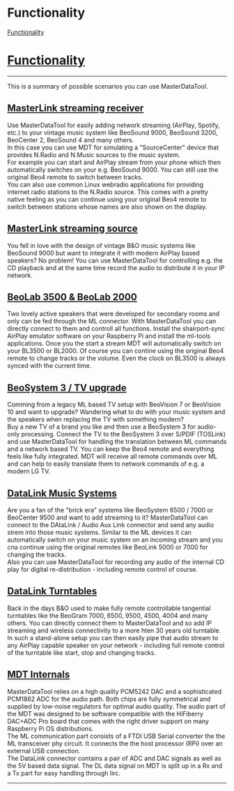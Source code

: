 # Functionality
[Functionality](https://masterdatatool.gitlab.io/documentation/#/functionality) 

# [Functionality](#/functionality?id=functionality)

* * *

This is a summary of possible scenarios you can use MasterDataTool.

## [MasterLink streaming receiver](#/functionality?id=masterlink-streaming-receiver)

Use MasterDataTool for easily adding network streaming (AirPlay, Spotify, etc.) to your vintage music system like BeoSound 9000, BeoSound 3200, BeoCenter 2, BeoSound 4 and many others.  
In this case you can use MDT for simulating a "SourceCenter" device that provides N.Radio and N.Music sources to the music system.  
For example you can start and AirPlay stream from your phone which then automatically switches on your e.g. BeoSound 9000. You can still use the original Beo4 remote to switch between tracks.  
You can also use common Linux webradio applications for providing internet radio stations to the N.Radio source. This comes with a pretty native feeling as you can continue using your original Beo4 remote to switch between stations whose names are also shown on the display.

## [MasterLink streaming source](#/functionality?id=masterlink-streaming-source)

You fell in love with the design of vintage B&O music systems like BeoSound 9000 but want to integrate it with modern AirPlay based speakers? No problem! You can use MasterDataTool for controlling e.g. the CD playback and at the same time record the audio to distribute it in your IP network.

## [BeoLab 3500 & BeoLab 2000](#/functionality?id=beolab-3500-amp-beolab-2000)

Two lovely active speakers that were developed for secondary rooms and only can be fed through the ML connector. With MasterDataTool you can directly connect to them and controll all functions. Install the shairport-sync AirPlay emulator software on your Raspberry Pi and install the ml-tools applications. Once you the start a stream MDT will automatically switch on your BL3500 or BL2000. Of course you can contine using the original Beo4 remote to change tracks or the volume. Even the clock on BL3500 is always synced with the current time.

## [BeoSystem 3 / TV upgrade](#/functionality?id=beosystem-3-tv-upgrade)

Comming from a legacy ML based TV setup with BeoVision 7 or BeoVision 10 and want to upgrade? Wandering what to do with your music system and the speakers when replacing the TV with something modern?  
Buy a new TV of a brand you like and then use a BeoSystem 3 for audio-only processing. Connect the TV to the BeoSystem 3 over S/PDIF (TOSLink) and use MasterDataTool for handling the translation between ML commands and a network based TV. You can keep the Beo4 remote and everything feels like fully integrated. MDT will receive all remote commands over ML and can help to easily translate them to network commands of e.g. a modern LG TV.

## [DataLink Music Systems](#/functionality?id=datalink-music-systems)

Are you a fan of the "brick era" systems like BeoSystem 6500 / 7000 or BeoCenter 9500 and want to add streaming to it? MasterDataTool can connect to the DAtaLink / Audio Aux Link connector and send any audio strem into those music systems. Similar to the ML devices it can automatically switch on your music system on an incoming stream and you cna continue using the original remotes like BeoLink 5000 or 7000 for changing the tracks.  
Also you can use MasterDataTool for recording any audio of the internal CD play for digital re-distribution - including remote control of course.

## [DataLink Turntables](#/functionality?id=datalink-turntables)

Back in the days B&O used to make fully remote controllable tangential turntables like the BeoGram 7000, 6500, 9500, 4500, 4004 and many others. You can directly connect them to MasterDataTool and so add IP streaming and wireless connectivity to a more hten 30 years old turntable. In such a stand-alone setup you can then easily pipe that audio stream to any AirPlay capable speaker on your network - including full remote control of the turntable like start, stop and changing tracks.

## [MDT Internals](#/functionality?id=mdt-internals)

MasterDataTool relies on a high quality PCM5242 DAC and a sophisticated PCM1862 ADC for the audio path. Both chips are fully symmetrical and supplied by low-noise regulators for optimal audio quality. The audio part of the MDT was designed to be software compatible with the HiFiberry DAC+ADC Pro board that comes with the right driver support on many Raspberry Pi OS distributions.  
The ML communication part consists of a FTDI USB Serial converter the the ML transceiver phy circuit. It connects the the host processor (RPi) over an external USB connection.  
The DataLink connector contains a pair of ADC and DAC signals as well as the 5V based data signal. The DL data signal on MDT is split up in a Rx and a Tx part for easy handling through lirc.

* * *